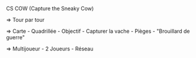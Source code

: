 CS COW (Capture the Sneaky Cow)

=> Tour par tour

=> Carte
	- Quadrillée
	- Objectif
		- Capturer la vache
	- Pièges
	- "Brouillard de guerre"

=> Multijoueur
	- 2 Joueurs
	- Réseau